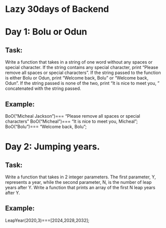 # Lazy 30days of Backend

# Day 1: Bolu or Odun

## Task:
Write a function that takes in a string of one word without any spaces or special character. If the string contains any special character, print “Please remove all spaces or special characters”. If the string passed to the function is either Bolu or Odun, print “Welcome back, Bolu” or “Welcome back, Odun”. If the string passed is none of the two, print “It is nice to meet you, ” concatenated with the string passed.

## Example:
BoO(“Micheal Jackson”)=== “Please remove all spaces or special characters”
BoO(“Micheal”)=== “It is nice to meet you, Micheal”;
BoO(“Bolu”)=== “Welcome back, Bolu”;

# Day 2: Jumping years.
## Task:
Write a function that takes in 2 integer parameters. The first parameter, Y, represents a year, while the second parameter, N, is the number of leap years after Y. Write a function that prints an array of the first N leap years after Y.

## Example:
LeapYear(2020,3)===[2024,2028,2032];

